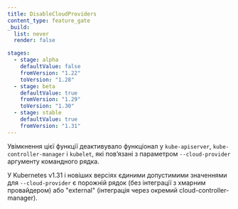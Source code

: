 ```yaml
---
title: DisableCloudProviders
content_type: feature_gate
_build:
  list: never
  render: false

stages:
  - stage: alpha
    defaultValue: false
    fromVersion: "1.22"
    toVersion: "1.28"
  - stage: beta
    defaultValue: true
    fromVersion: "1.29"
    toVersion: "1.30"
  - stage: stable
    defaultValue: true
    fromVersion: "1.31"
---
```


Увімкнення цієї функції деактивувало функціонал у `kube-apiserver`, `kube-controller-manager` і `kubelet`, які повʼязані з параметром `--cloud-provider` аргументу командного рядка.

У Kubernetes v1.31 і новіших версіях єдиними допустимими значеннями для `--cloud-provider` є порожній рядок (без інтеграції з хмарним провайдером) або "external" (інтеграція через окремий cloud-controller-manager).

